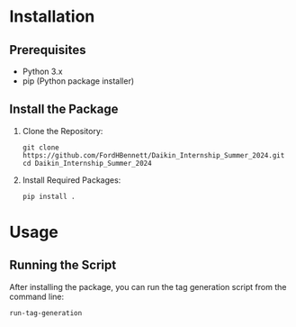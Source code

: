 # Installation

## Prerequisites
- Python 3.x
- pip (Python package installer)

## Install the Package
1. Clone the Repository:
    ```
    git clone https://github.com/FordHBennett/Daikin_Internship_Summer_2024.git
    cd Daikin_Internship_Summer_2024
    ```

2. Install Required Packages:
    ```
    pip install .
    ```

# Usage

## Running the Script
After installing the package, you can run the tag generation script from the command line:
```
run-tag-generation
```
